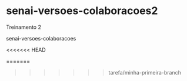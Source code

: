 # senai-versoes-colaboracoes2
Treinamento 2

senai-versoes-colaboracoes

<<<<<<< HEAD

=======

>>>>>>> tarefa/minha-primeira-branch
